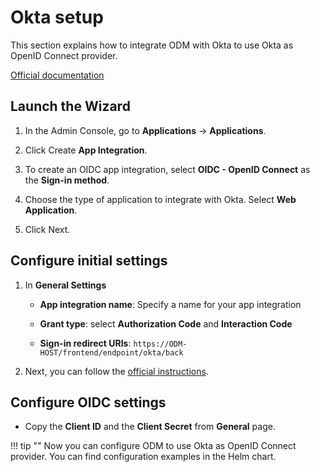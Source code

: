 # Okta setup

This section explains how to integrate ODM with Okta to use Okta as OpenID Connect provider.

[Official documentation](https://help.okta.com/en-us/content/topics/apps/apps_app_integration_wizard_oidc.htm)

## Launch the Wizard

1. In the Admin Console, go to **Applications** -> **Applications**.

2. Click Create **App Integration**.

3. To create an OIDC app integration, select **OIDC - OpenID Connect** as the **Sign-in method**.

4. Choose the type of application to integrate with Okta. Select **Web Application**.

5. Click Next.

## Configure initial settings

1. In **General Settings**

    - **App integration name**: Specify a name for your app integration

    - **Grant type**: select **Authorization Code** and **Interaction Code**

    - **Sign-in redirect URIs**: `https://ODM-HOST/frontend/endpoint/okta/back`

2. Next, you can follow the [official instructions](https://help.okta.com/en-us/content/topics/apps/apps_app_integration_wizard_oidc.htm).

## Configure OIDC settings

- Copy the **Client ID** and the **Client Secret** from **General** page.

!!! tip ""
    Now you can configure ODM to use Okta as OpenID Connect provider. You can find configuration examples in the Helm chart.
